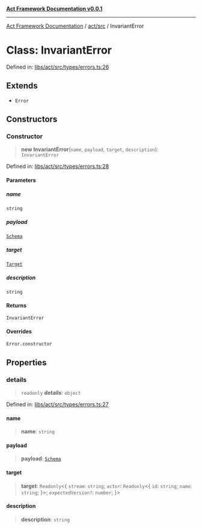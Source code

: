 [**Act Framework Documentation v0.0.1**](README.md)

***

[Act Framework Documentation](README.md) / [act/src](act.src.md) / InvariantError

# Class: InvariantError

Defined in: [libs/act/src/types/errors.ts:26](https://github.com/Rotorsoft/act-root/blob/62fab56d51bbe483c1ba64b9cb3720e282a9a947/libs/act/src/types/errors.ts#L26)

## Extends

- `Error`

## Constructors

### Constructor

> **new InvariantError**(`name`, `payload`, `target`, `description`): `InvariantError`

Defined in: [libs/act/src/types/errors.ts:28](https://github.com/Rotorsoft/act-root/blob/62fab56d51bbe483c1ba64b9cb3720e282a9a947/libs/act/src/types/errors.ts#L28)

#### Parameters

##### name

`string`

##### payload

[`Schema`](act.src.TypeAlias.Schema.md)

##### target

[`Target`](act.src.TypeAlias.Target.md)

##### description

`string`

#### Returns

`InvariantError`

#### Overrides

`Error.constructor`

## Properties

### details

> `readonly` **details**: `object`

Defined in: [libs/act/src/types/errors.ts:27](https://github.com/Rotorsoft/act-root/blob/62fab56d51bbe483c1ba64b9cb3720e282a9a947/libs/act/src/types/errors.ts#L27)

#### name

> **name**: `string`

#### payload

> **payload**: [`Schema`](act.src.TypeAlias.Schema.md)

#### target

> **target**: `Readonly`\<\{ `stream`: `string`; `actor`: `Readonly`\<\{ `id`: `string`; `name`: `string`; \}\>; `expectedVersion?`: `number`; \}\>

#### description

> **description**: `string`
